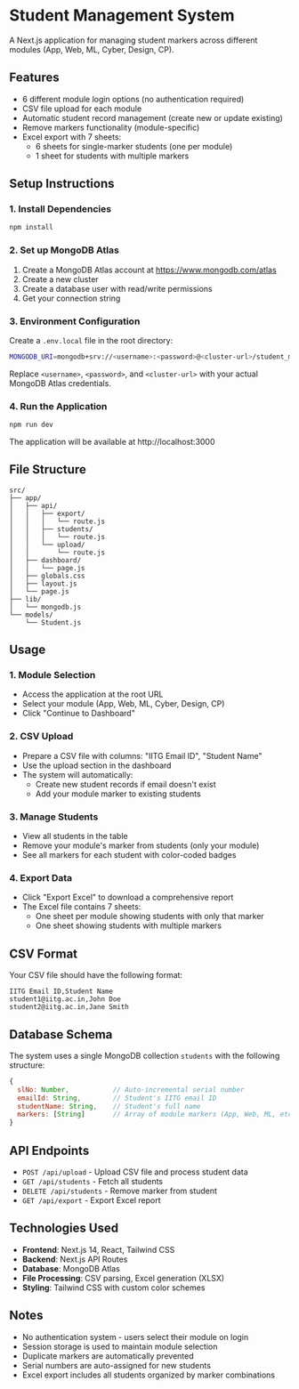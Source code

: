 # Student Management System

A Next.js application for managing student markers across different modules (App, Web, ML, Cyber, Design, CP).

## Features

- 6 different module login options (no authentication required)
- CSV file upload for each module
- Automatic student record management (create new or update existing)
- Remove markers functionality (module-specific)
- Excel export with 7 sheets:
  - 6 sheets for single-marker students (one per module)
  - 1 sheet for students with multiple markers

## Setup Instructions

### 1. Install Dependencies

```bash
npm install
```

### 2. Set up MongoDB Atlas

1. Create a MongoDB Atlas account at https://www.mongodb.com/atlas
2. Create a new cluster
3. Create a database user with read/write permissions
4. Get your connection string

### 3. Environment Configuration

Create a `.env.local` file in the root directory:

```bash
MONGODB_URI=mongodb+srv://<username>:<password>@<cluster-url>/student_management?retryWrites=true&w=majority
```

Replace `<username>`, `<password>`, and `<cluster-url>` with your actual MongoDB Atlas credentials.

### 4. Run the Application

```bash
npm run dev
```

The application will be available at http://localhost:3000

## File Structure

```
src/
├── app/
│   ├── api/
│   │   ├── export/
│   │   │   └── route.js
│   │   ├── students/
│   │   │   └── route.js
│   │   └── upload/
│   │       └── route.js
│   ├── dashboard/
│   │   └── page.js
│   ├── globals.css
│   ├── layout.js
│   └── page.js
├── lib/
│   └── mongodb.js
└── models/
    └── Student.js
```

## Usage

### 1. Module Selection

- Access the application at the root URL
- Select your module (App, Web, ML, Cyber, Design, CP)
- Click "Continue to Dashboard"

### 2. CSV Upload

- Prepare a CSV file with columns: "IITG Email ID", "Student Name"
- Use the upload section in the dashboard
- The system will automatically:
  - Create new student records if email doesn't exist
  - Add your module marker to existing students

### 3. Manage Students

- View all students in the table
- Remove your module's marker from students (only your module)
- See all markers for each student with color-coded badges

### 4. Export Data

- Click "Export Excel" to download a comprehensive report
- The Excel file contains 7 sheets:
  - One sheet per module showing students with only that marker
  - One sheet showing students with multiple markers

## CSV Format

Your CSV file should have the following format:

```csv
IITG Email ID,Student Name
student1@iitg.ac.in,John Doe
student2@iitg.ac.in,Jane Smith
```

## Database Schema

The system uses a single MongoDB collection `students` with the following structure:

```javascript
{
  slNo: Number,           // Auto-incremental serial number
  emailId: String,        // Student's IITG email ID
  studentName: String,    // Student's full name
  markers: [String]       // Array of module markers (App, Web, ML, etc.)
}
```

## API Endpoints

- `POST /api/upload` - Upload CSV file and process student data
- `GET /api/students` - Fetch all students
- `DELETE /api/students` - Remove marker from student
- `GET /api/export` - Export Excel report

## Technologies Used

- **Frontend**: Next.js 14, React, Tailwind CSS
- **Backend**: Next.js API Routes
- **Database**: MongoDB Atlas
- **File Processing**: CSV parsing, Excel generation (XLSX)
- **Styling**: Tailwind CSS with custom color schemes

## Notes

- No authentication system - users select their module on login
- Session storage is used to maintain module selection
- Duplicate markers are automatically prevented
- Serial numbers are auto-assigned for new students
- Excel export includes all students organized by marker combinations
